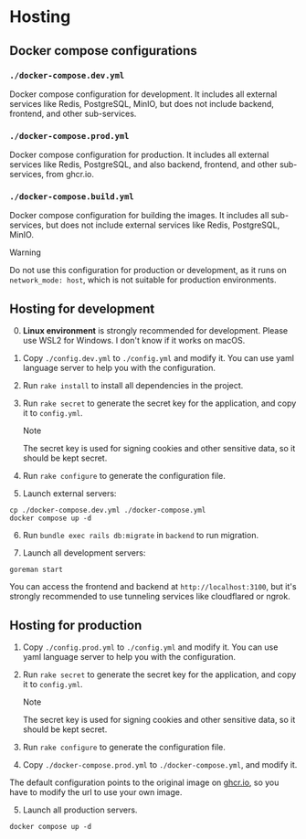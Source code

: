 # Hosting

## Docker compose configurations

### `./docker-compose.dev.yml`

Docker compose configuration for development.
It includes all external services like Redis, PostgreSQL, MinIO, but does not include backend, frontend, and other sub-services.

### `./docker-compose.prod.yml`

Docker compose configuration for production.
It includes all external services like Redis, PostgreSQL, and also backend, frontend, and other sub-services, from ghcr.io.

### `./docker-compose.build.yml`

Docker compose configuration for building the images.
It includes all sub-services, but does not include external services like Redis, PostgreSQL, MinIO.

> [!WARNING]
> Do not use this configuration for production or development, as it runs on `network_mode: host`, which is not suitable for production environments.

## Hosting for development

0. **Linux environment** is strongly recommended for development. Please use WSL2 for Windows. I don't know if it works on macOS.

1. Copy `./config.dev.yml` to `./config.yml` and modify it.
   You can use yaml language server to help you with the configuration.

2. Run `rake install` to install all dependencies in the project.

3. Run `rake secret` to generate the secret key for the application, and copy it to `config.yml`.

   > [!NOTE]
   > The secret key is used for signing cookies and other sensitive data, so it should be kept secret.

4. Run `rake configure` to generate the configuration file.

5. Launch external servers:

```
cp ./docker-compose.dev.yml ./docker-compose.yml
docker compose up -d
```

6. Run `bundle exec rails db:migrate` in `backend` to run migration.

7. Launch all development servers:

```
goreman start
```

You can access the frontend and backend at `http://localhost:3100`,
but it's strongly recommended to use tunneling services like cloudflared or ngrok.

## Hosting for production

1. Copy `./config.prod.yml` to `./config.yml` and modify it.
   You can use yaml language server to help you with the configuration.

2. Run `rake secret` to generate the secret key for the application, and copy it to `config.yml`.

   > [!NOTE]
   > The secret key is used for signing cookies and other sensitive data, so it should be kept secret.

3. Run `rake configure` to generate the configuration file.

4. Copy `./docker-compose.prod.yml` to `./docker-compose.yml`, and modify it.

The default configuration points to the original image on [ghcr.io](https://ghcr.io), so
you have to modify the url to use your own image.

5. Launch all production servers.

```
docker compose up -d
```
